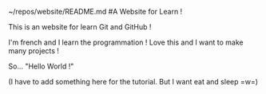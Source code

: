 ~/repos/website/README.md
#A Website for Learn !

This is an website for learn Git and GitHub !

I'm french and I learn the programmation ! Love this and I want to make many projects !

So... "Hello World !"

(I have to add something here for the tutorial. But I want eat and sleep =w=)
